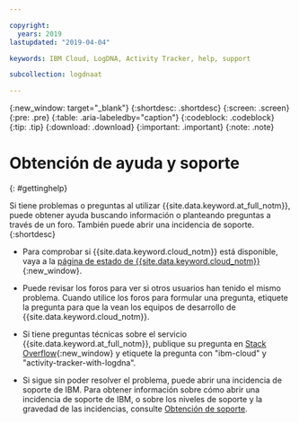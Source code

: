 ```yaml
---

copyright:
  years: 2019
lastupdated: "2019-04-04"

keywords: IBM Cloud, LogDNA, Activity Tracker, help, support

subcollection: logdnaat

---
```


{:new_window: target="_blank"}
{:shortdesc: .shortdesc}
{:screen: .screen}
{:pre: .pre}
{:table: .aria-labeledby="caption"}
{:codeblock: .codeblock}
{:tip: .tip}
{:download: .download}
{:important: .important}
{:note: .note}


# Obtención de ayuda y soporte
{: #gettinghelp}

Si tiene problemas o preguntas al utilizar {{site.data.keyword.at_full_notm}}, puede obtener ayuda buscando información o planteando preguntas a través de un foro. También puede abrir una incidencia de soporte.
{:shortdesc}

* Para comprobar si {{site.data.keyword.cloud_notm}} está disponible, vaya a la [página de estado de {{site.data.keyword.cloud_notm}}](https://cloud.ibm.com/status?selected=status){:new_window}.

* Puede revisar los foros para ver si otros usuarios han tenido el mismo problema. Cuando utilice los foros para formular una pregunta, etiquete la pregunta para que la vean los equipos de desarrollo de {{site.data.keyword.cloud_notm}}.
<!--Insert the appropriate Stack Overflow tag for your service for <service_keyword> in URL and text below:  -->
  * Si tiene preguntas técnicas sobre el servicio {{site.data.keyword.at_full_notm}}, publique su pregunta en [Stack Overflow](http://stackoverflow.com/search?q=activity-tracker-with-logdna+ibm-cloud){:new_window} y etiquete la pregunta con "ibm-cloud" y "activity-tracker-with-logdna".

* Si sigue sin poder resolver el problema, puede abrir una incidencia de soporte de IBM. Para obtener información sobre cómo abrir una incidencia de soporte de IBM, o sobre los niveles de soporte y la gravedad de las incidencias, consulte [Obtención de soporte](/docs/get-support?topic=get-support-getting-customer-support#getting-customer-support).

